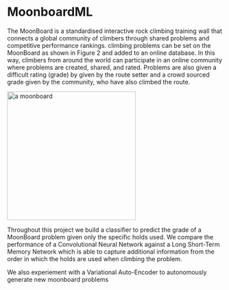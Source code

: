 # MoonboardML
The MoonBoard is a standardised interactive rock climbing training wall that connects a global community of climbers through shared problems and competitive performance rankings. climbing problems can be set on the MoonBoard as shown in Figure 2 and added to an online database. In this way, climbers from around the world can participate in an online community where problems are created, shared, and rated. Problems are also given a difficult rating (grade) by given by the route setter and a crowd sourced grade given by the community, who have also climbed the route.

<img src="moonboard.jpeg" alt="a moonboard" width="300"/>

Throughout this project we build a classifier to predict the grade of a MoonBoard problem given only the specific holds used. We compare the performance of a Convolutional Neural Network against a Long Short-Term Memory Network which is able to capture additional information from the order in which the holds are used when climbing the problem. 

We also experiement with a Variational Auto-Encoder to autonomously generate new moonboard problems
